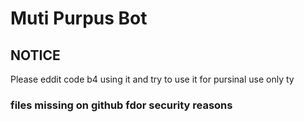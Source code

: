 # Muti Purpus Bot

## NOTICE

Please eddit code b4 using it and try to use it for pursinal use only ty

### files missing on github fdor security reasons
